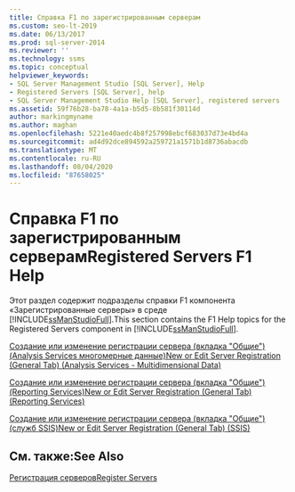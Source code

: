 ```yaml
---
title: Справка F1 по зарегистрированным серверам
ms.custom: seo-lt-2019
ms.date: 06/13/2017
ms.prod: sql-server-2014
ms.reviewer: ''
ms.technology: ssms
ms.topic: conceptual
helpviewer_keywords:
- SQL Server Management Studio [SQL Server], Help
- Registered Servers [SQL Server], help
- SQL Server Management Studio Help [SQL Server], registered servers
ms.assetid: 59f76b28-ba78-4a1a-b5d5-8b581f30114d
author: markingmyname
ms.author: maghan
ms.openlocfilehash: 5221e40aedc4b8f257998ebcf683037d73e4bd4a
ms.sourcegitcommit: ad4d92dce894592a259721a1571b1d8736abacdb
ms.translationtype: MT
ms.contentlocale: ru-RU
ms.lasthandoff: 08/04/2020
ms.locfileid: "87658025"
---
```

# <a name="registered-servers-f1-help"></a><span data-ttu-id="4084d-102">Справка F1 по зарегистрированным серверам</span><span class="sxs-lookup"><span data-stu-id="4084d-102">Registered Servers F1 Help</span></span>
  <span data-ttu-id="4084d-103">Этот раздел содержит подразделы справки F1 компонента «Зарегистрированные серверы» в среде [!INCLUDE[ssManStudioFull](../../includes/ssmanstudiofull-md.md)].</span><span class="sxs-lookup"><span data-stu-id="4084d-103">This section contains the F1 Help topics for the Registered Servers component in [!INCLUDE[ssManStudioFull](../../includes/ssmanstudiofull-md.md)].</span></span>  
  
 [<span data-ttu-id="4084d-104">Создание или изменение регистрации сервера &#40;вкладка "Общие"&#41; &#40;Analysis Services многомерные данные&#41;</span><span class="sxs-lookup"><span data-stu-id="4084d-104">New or Edit Server Registration &#40;General Tab&#41; &#40;Analysis Services - Multidimensional Data&#41;</span></span>](../../database-engine/new-edit-server-registration-analysis-services-multidimensional-data.md)  
  
 [<span data-ttu-id="4084d-105">Создание или изменение регистрации сервера &#40;вкладка "Общие"&#41; &#40;Reporting Services&#41;</span><span class="sxs-lookup"><span data-stu-id="4084d-105">New or Edit Server Registration &#40;General Tab&#41; &#40;Reporting Services&#41;</span></span>](../../database-engine/new-or-edit-server-registration-general-tab-reporting-services.md)  
  
 [<span data-ttu-id="4084d-106">Создание или изменение регистрации сервера &#40;вкладка "Общие"&#41; &#40;служб SSIS&#41;</span><span class="sxs-lookup"><span data-stu-id="4084d-106">New or Edit Server Registration &#40;General Tab&#41; &#40;SSIS&#41;</span></span>](../../database-engine/new-or-edit-server-registration-general-tab-ssis.md)  
  
## <a name="see-also"></a><span data-ttu-id="4084d-107">См. также:</span><span class="sxs-lookup"><span data-stu-id="4084d-107">See Also</span></span>  
 [<span data-ttu-id="4084d-108">Регистрация серверов</span><span class="sxs-lookup"><span data-stu-id="4084d-108">Register Servers</span></span>](register-servers.md)  
  
  
